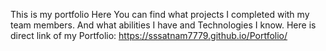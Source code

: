 This is my portfolio 
Here You can find what projects I completed with my team members.
And what abilities I have and Technologies I know.
Here is direct link of my Portfolio:
https://sssatnam7779.github.io/Portfolio/
